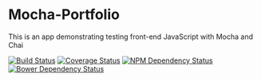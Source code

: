 # Mocha-Portfolio
This is an app demonstrating testing front-end JavaScript with Mocha and Chai

[![Build Status](https://travis-ci.org/erinpagemd/mocha-portfolio.svg?branch=master)](https://travis-ci.org/erinpagemd/mocha-portfolio)
[![Coverage Status](https://coveralls.io/repos/erinpagemd/mocha-portfolio/badge.svg)](https://coveralls.io/r/erinpagemd/mocha-portfolio)
[![NPM Dependency Status](https://www.versioneye.com/user/projects/54d8df6ac1bbbda013000074/badge.svg?style=flat)](https://www.versioneye.com/user/projects/54d8df6ac1bbbda013000074)
[![Bower Dependency Status](https://www.versioneye.com/user/projects/54d8df71c1bbbda0130000aa/badge.svg?style=flat)](https://www.versioneye.com/user/projects/54d8df71c1bbbda0130000aa)
